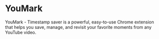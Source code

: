 # YouMark
YouMark - Timestamp saver is a powerful, easy-to-use Chrome extension that helps you save, manage, and revisit your favorite moments from any YouTube video.
